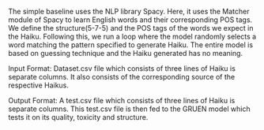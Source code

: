 The simple baseline uses the NLP library Spacy. Here, it uses the Matcher module of Spacy to learn English words and their corresponding POS tags. We define the structure(5-7-5) and the POS tags of the words we expect in the Haiku. Following this, we run a loop where the model randomly selects a word matching the pattern specified to generate Haiku. The entire model is based on guessing technique and the Haiku generated has no meaning.

Input Format: Dataset.csv file which consists of three lines of Haiku is separate columns. It also consists of the corresponding source of the respective Haikus. 

Output Format: A test.csv file which consists of three lines of Haiku is separate columns. This test.csv file is then fed to the GRUEN model which tests it on its quality, toxicity and structure.
